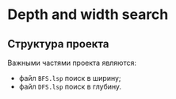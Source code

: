 # Depth and width search

## Структура проекта

Важными частями проекта являются:

- файл `BFS.lsp` поиск в ширину;
- файл `DFS.lsp` поиск в глубину.